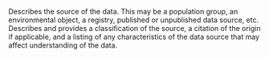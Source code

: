 Describes the source of the data. This may be a population group, an environmental object, a registry, published or unpublished data source, etc. Describes and provides a classification of the source, a citation of the origin if applicable, and a listing of any characteristics of the data source that may affect understanding of the data.